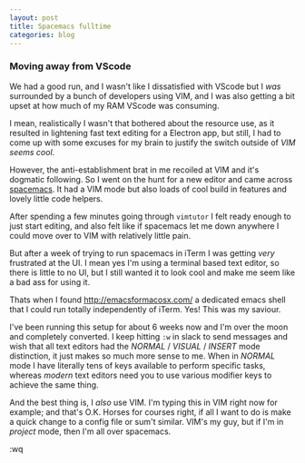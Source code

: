```yaml
---
layout: post
title: Spacemacs fulltime
categories: blog
---
```


### Moving away from VScode

We had a good run, and I wasn't like I dissatisfied with VScode but I _was_ surrounded by a bunch of developers using VIM, and I was also getting a bit upset at how much of my RAM VScode was consuming.

I mean, realistically I wasn't that bothered about the resource use, as it resulted in lightening fast text editing for a Electron app, but still, I had to come up with some excuses for my brain to justify the switch outside of _VIM seems cool_.

However, the anti-establishment brat in me recoiled at VIM and it's dogmatic following. So I went on the hunt for a new editor and came across [spacemacs](http://spacemacs.org). It had a VIM mode but also loads of cool build in features and lovely little code helpers. 

After spending a few minutes going through `vimtutor` I felt ready enough to just start editing, and also felt like if spacemacs let me down anywhere I could move over to VIM with relatively little pain. 

But after a week of trying to run spacemacs in iTerm I was getting _very_ frustrated at the UI. I mean yes I'm using a terminal based text editor, so there is little to no UI, but I still wanted it to look cool and make me seem like a bad ass for using it. 

Thats when I found http://emacsformacosx.com/ a dedicated emacs shell that I could run totally independently of iTerm. Yes! This was my saviour. 

I've been running this setup for about 6 weeks now and I'm over the moon and completely converted. I keep hitting `:w` in slack to send messages and wish that all text editors had the *NORMAL* / *VISUAL* / *INSERT* mode distinction, it just makes so much more sense to me. When in *NORMAL* mode I have literally tens of keys available to perform specific tasks, whereas _modern_ text editors need you to use various modifier keys to achieve the same thing. 

And the best thing is, I _also_ use VIM. I'm typing this in VIM right now for example; and that's O.K. Horses for courses right, if all I want to do is make a quick change to a config file or sum't similar. VIM's my guy, but if I'm in _project_ mode, then I'm all over spacemacs.

:wq
